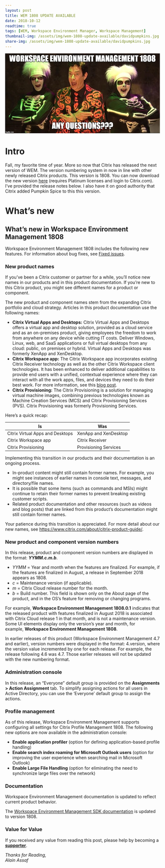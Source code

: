 ```yaml
---
layout: post
title: WEM 1808 UPDATE AVAILABLE
date: 2018-10-12
readtime: true
tags: [WEM, Workspace Environment Manager, Workspace Management]
thumbnail-img: /assets/img/wem-1808-update-available/davidpumpkins.jpg
share-img: /assets/img/wem-1808-update-available/davidpumpkins.jpg
---
```

![davidspumkins](/assets/img/wem-1808-update-available/davidpumpkins.jpg)

<h1>Intro</h1>
Fall, my favorite time of year. More so now that Citrix has released the next version of WEM. The version numbering system in now in line with other newly released Citrix products. This version is 1808. You can now download the new version <a href="https://www.citrix.com/downloads/citrix-virtual-apps-and-desktops/components/workspace-environment-management-1808.html" target="_blank" rel="noopener">here</a> (requires Platinum licenses and login to Citrix.com). I’ve provided the release notes below. I also have it on good authority that Citrix added Pumpkin Spice to this this version.
<h1>What’s new</h1>
<h2 id="whats-new-in-workspace-environment-management-1808">What’s new in Workspace Environment Management 1808</h2>
Workspace Environment Management 1808 includes the following new features. For information about bug fixes, see <a href="https://docs.citrix.com/en-us/workspace-environment-management/current-release/fixed-issues.html">Fixed issues</a>.
<h3 id="new-product-names">New product names</h3>
If you’ve been a Citrix customer or partner for a while, you’ll notice new names in our products and in this product documentation. If you’re new to this Citrix product, you might see different names for a product or component.

The new product and component names stem from the expanding Citrix portfolio and cloud strategy. Articles in this product documentation use the following names:
<ul>
	<li><strong>Citrix Virtual Apps and Desktops:</strong> Citrix Virtual Apps and Desktops offers a virtual app and desktop solution, provided as a cloud service and as an on-premises product, giving employees the freedom to work from anywhere on any device while cutting IT costs. Deliver Windows, Linux, web, and SaaS applications or full virtual desktops from any cloud: public, on premises or hybrid. Virtual Apps and Desktops was formerly XenApp and XenDesktop.</li>
	<li><strong>Citrix Workspace app:</strong> The Citrix Workspace app incorporates existing Citrix Receiver technology as well as the other Citrix Workspace client technologies. It has been enhanced to deliver additional capabilities to provide end users with a unified, contextual experience where they can interact with all the work apps, files, and devices they need to do their best work. For more information, see this <a href="https://www.citrix.com/blogs/2018/07/03/your-citrix-workspace-app-journey-begins/?_ga=2.91265683.845242646.1534122644-817132532.1530263594">blog post</a>.</li>
	<li><strong>Citrix Provisioning:</strong> The Citrix Provisioning is a solution for managing virtual machine images, combining previous technologies known as Machine Creation Services (MCS) and Citrix Provisioning Services (PVS). Citrix Provisioning was formerly Provisioning Services.</li>
</ul>
Here’s a quick recap:
<table>
<thead>
<tr>
<th>Is</th>
<th>Was</th>
</tr>
</thead>
<tbody>
<tr>
<td>Citrix Virtual Apps and Desktops</td>
<td>XenApp and XenDesktop</td>
</tr>
<tr>
<td>Citrix Workspace app</td>
<td>Citrix Receiver</td>
</tr>
<tr>
<td>Citrix Provisioning</td>
<td>Provisioning Services</td>
</tr>
</tbody>
</table>
Implementing this transition in our products and their documentation is an ongoing process.
<ul>
	<li>In-product content might still contain former names. For example, you might see instances of earlier names in console text, messages, and directory/file names.</li>
	<li>It is possible that some items (such as commands and MSIs) might continue to retain their former names to prevent breaking existing customer scripts.</li>
	<li>Related product documentation and other resources (such as videos and blog posts) that are linked from this product’s documentation might still contain former names.</li>
</ul>
Your patience during this transition is appreciated. For more detail about our new names, see <a href="https://www.citrix.com/about/citrix-product-guide/">https://www.citrix.com/about/citrix-product-guide/</a>.
<h3 id="new-product-and-component-version-numbers">New product and component version numbers</h3>
In this release, product and component version numbers are displayed in the format: <strong><em>YYMM.c.m.b</em></strong>.
<ul>
	<li><em>YYMM</em> = Year and month when the features are finalized. For example, if the features are finalized in August, a release in September 2018 appears as 1808.</li>
	<li><em>c</em> = Maintenance version (if applicable).</li>
	<li><em>m</em> = Citrix Cloud release number for the month.</li>
	<li><em>b</em> = Build number. This field is shown only on the About page of the product, and in the OS’s feature for removing or changing programs.</li>
</ul>
For example, <strong>Workspace Environment Management 1808.0.1</strong> indicates that the released product with features finalized in August 2018 is associated with Citrix Cloud release 1 in that month, and is not a maintenance version. Some UI elements display only the version’s year and month, for example, <strong>Workspace Environment Management 1808</strong>.

In earlier releases of this product (Workspace Environment Management 4.7 and earlier), version numbers were displayed in the format: 4.version, where the version value incremented by one for each release. For example, the release following 4.6 was 4.7. Those earlier releases will not be updated with the new numbering format.
<h3 id="administration-console">Administration console</h3>
In this release, an “Everyone” default group is provided on the <strong>Assignments &gt; Action Assignment</strong> tab. To simplify assigning actions for all users in Active Directory, you can use the ‘Everyone’ default group to assign the actions.
<h3 id="profile-management">Profile management</h3>
As of this release, Workspace Environment Management supports configuring all settings for Citrix Profile Management 1808. The following new options are now available in the administration console:
<ul>
	<li><strong>Enable application profiler</strong> (option for defining application-based profile handling)</li>
	<li><strong>Enable search index roaming for Microsoft Outlook users</strong> (option for improving the user experience when searching mail in Microsoft Outlook)</li>
	<li><strong>Enable Large File Handling</strong> (option for eliminating the need to synchronize large files over the network)</li>
</ul>
<h3 id="documentation">Documentation</h3>
Workspace Environment Management documentation is updated to reflect current product behavior.

The <a href="https://developer-docs.citrix.com/projects/workspace-environment-management-sdk/en/latest/">Workspace Environment Management SDK documentation</a> is updated to version 1808.

### Value for Value
If you received any value from reading this post, please help by becoming a [**supporter**](https://www.paypal.com/donate?hosted_button_id=73HNLGA2SGLLU).

*Thanks for Reading,*  
*Alain Assaf*